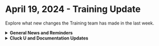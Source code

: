 # April 19, 2024 - Training Update

Explore what new changes the Training team has made in the last week.

<details>

<summary><strong>General News and Reminders</strong></summary>

* **SHOUT OUT** to Robert, Kaelyn, Jonathon, Jared, Eric, Nick, and Scott for successfully taking our [Broken link](broken-reference "mention") Exam, and collecting your prestigious **Certified Rewster** badge in Discord.&#x20;
* Clea will be taking some time for the next couple of weeks, leaving Eddie to enter back into the fray for the 100 series

![](<../../../.gitbook/assets/Copy of Clea.png>)

* Join us in our [Cluck-U Discord channel](https://discord.com/channels/936789089703845988/1121465945295167588) if you have any questions, comments, or concerns!

</details>

<details>

<summary><strong>Cluck U and Documentation Updates</strong></summary>

**What's New at Cluck University?**

* We'd love to get your feedback on our Training and Documentation! [Please fill out this form to let us know how we can improve](https://app.sli.do/event/m8C3AjPUnuDgpkVDmPsQL3)!
* As a reminder, you can make training and documentation requests at [https://rewst.canny.io/](https://rewst.canny.io/)
* [Broken link](broken-reference "mention") page added with more information about signing up!
* Shout Out to Brandon Martinez (Giga) for contributing the [using-webhook-triggers.md](../../../documentation/automations/intro-to-triggers/use-cases-and-examples/using-webhook-triggers.md "mention") page!

**New & Updated Pages:**

* [april-12th-2024-hey-siri-make-a-ticket-alexa-close-my-ticket.md](../../roc-open-mics/roc-open-mics-north-america/2024-roc-open-mics/april-12th-2024-hey-siri-make-a-ticket-alexa-close-my-ticket.md "mention") Open Mic Page Added
* [okta-integration-setup.md](../../../documentation/configuration/integrations/individual-integration-documentation/iam/okta-integration-setup.md "mention") page added
* [Broken link](broken-reference "mention") for OKTA added
* [Broken link](broken-reference "mention") Elective page added
* [intro-to-forms.md](../../../documentation/automations/forms/intro-to-forms.md "mention") page updated with a link to the elective
* [agent-smith-configuration-overview.md](../../../documentation/agent-smith/agent-smith-configuration-overview.md "mention") page updated
* [list-of-jinja-filters.md](../../../documentation/jinja/list-of-jinja-filters.md "mention") updated for `regex_search` filter
* [microsoft-cloud-integration-bundle](../../../documentation/configuration/integrations/individual-integration-documentation/cloud/microsoft-cloud-integration-bundle/ "mention") reorganized and enhanced for clarity&#x20;

</details>

